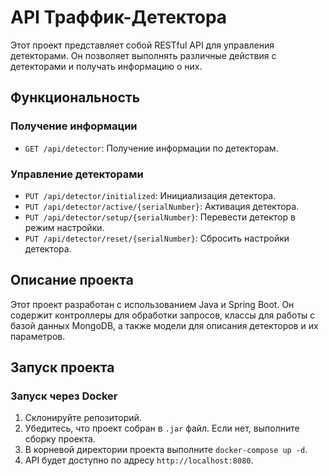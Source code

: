 # API Траффик-Детектора

Этот проект представляет собой RESTful API для управления детекторами. Он позволяет выполнять различные действия с детекторами и получать информацию о них.

## Функциональность

### Получение информации

- `GET /api/detector`: Получение информации по детекторам.

### Управление детекторами

- `PUT /api/detector/initialized`: Инициализация детектора.
- `PUT /api/detector/active/{serialNumber}`: Активация детектора.
- `PUT /api/detector/setup/{serialNumber}`: Перевести детектор в режим настройки.
- `PUT /api/detector/reset/{serialNumber}`: Сбросить настройки детектора.

## Описание проекта

Этот проект разработан с использованием Java и Spring Boot. Он содержит контроллеры для обработки запросов, классы для работы с базой данных MongoDB, а также модели для описания детекторов и их параметров.



## Запуск проекта
### Запуск через Docker

1. Склонируйте репозиторий.
2. Убедитесь, что проект собран в `.jar` файл. Если нет, выполните сборку проекта.
3. В корневой директории проекта выполните `docker-compose up -d`.
4. API будет доступно по адресу `http://localhost:8080`.
